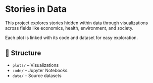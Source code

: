 # Stories in Data

This project explores stories hidden within data through visualizations across fields like economics, health, environment, and society.

Each plot is linked with its code and dataset for easy exploration.

## 📂 Structure
- `plots/` – Visualizations
- `code/` – Jupyter Notebooks
- `data/` – Source datasets



